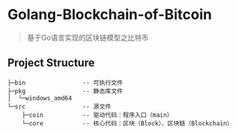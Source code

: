 # Golang-Blockchain-of-Bitcoin



>  基于Go语言实现的区块链模型之比特币



## Project Structure

```shell
├─bin				 -- 可执行文件
├─pkg				 -- 静态库文件
│  └─windows_amd64
└─src				 -- 源文件
    ├─coin			 -- 驱动代码：程序入口（main）
    └─core			 -- 核心代码：区块（Block）、区块链（Blockchain）
```

